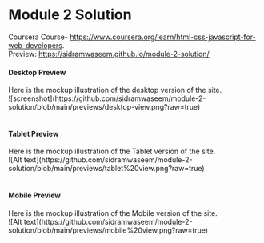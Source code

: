 # Module 2 Solution
Coursera Course- https://www.coursera.org/learn/html-css-javascript-for-web-developers.
<br>
Preview: https://sidramwaseem.github.io/module-2-solution/


<h4>Desktop Preview </h4>
Here is the mockup illustration of the desktop version of the site.
<br>
![screenshot](https://github.com/sidramwaseem/module-2-solution/blob/main/previews/desktop-view.png?raw=true)
<br>
<br>
<h4>Tablet Preview</h4>
Here is the mockup illustration of the Tablet version of the site.
<br>
![Alt text](https://github.com/sidramwaseem/module-2-solution/blob/main/previews/tablet%20view.png?raw=true)
<br>
<br>
<h4>Mobile Preview</h4>
Here is the mockup illustration of the Mobile version of the site.
<br>
![Alt text](https://github.com/sidramwaseem/module-2-solution/blob/main/previews/mobile%20view.png?raw=true)
